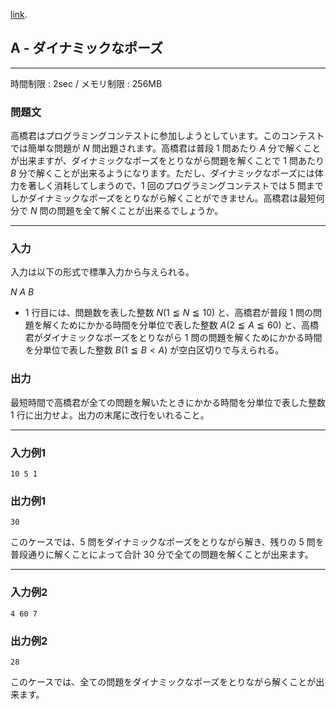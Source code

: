[link](http://arc026.contest.atcoder.jp/tasks/arc026_1).

## A - ダイナミックなポーズ

----------

時間制限 : 2sec / メモリ制限 : 256MB

### 問題文

高橋君はプログラミングコンテストに参加しようとしています。このコンテストでは簡単な問題が $N$ 問出題されます。高橋君は普段 $1$ 問あたり $A$ 分で解くことが出来ますが、ダイナミックなポーズをとりながら問題を解くことで $1$ 問あたり $B$ 分で解くことが出来るようになります。ただし、ダイナミックなポーズには体力を著しく消耗してしまうので、$1$ 回のプログラミングコンテストでは $5$ 問までしかダイナミックなポーズをとりながら解くことができません。高橋君は最短何分で $N$ 問の問題を全て解くことが出来るでしょうか。

----------

### 入力

入力は以下の形式で標準入力から与えられる。

>
$N$ $A$ $B$


* $1$ 行目には、問題数を表した整数 $N (1 ≦ N ≦ 10)$ と、高橋君が普段 $1$ 問の問題を解くためにかかる時間を分単位で表した整数 $A (2 ≦ A ≦ 60)$ と、高橋君がダイナミックなポーズをとりながら $1$ 問の問題を解くためにかかる時間を分単位で表した整数 $B (1 ≦ B < A)$ が空白区切りで与えられる。

### 出力

最短時間で高橋君が全ての問題を解いたときにかかる時間を分単位で表した整数 $1$ 行に出力せよ。出力の末尾に改行をいれること。

----------

### 入力例1

```
10 5 1
```

### 出力例1

```
30
```

このケースでは、$5$ 問をダイナミックなポーズをとりながら解き、残りの $5$ 問を普段通りに解くことによって合計 $30$ 分で全ての問題を解くことが出来ます。

----------

### 入力例2

```
4 60 7
```

### 出力例2

```
28
```

このケースでは、全ての問題をダイナミックなポーズをとりながら解くことが出来ます。

